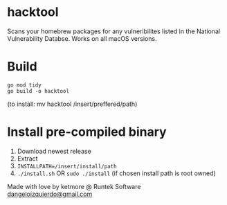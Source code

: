 # hacktool
Scans your homebrew packages for any vulneribilites listed in the National Vulnerability Databse.
Works on all macOS versions.

# Build
```
go mod tidy
go build -o hacktool
```
(to install: mv hacktool /insert/preffered/path)

# Install pre-compiled binary
1. Download newest release
2. Extract
3. ```INSTALLPATH=/insert/install/path```
4. ```./install.sh``` OR ```sudo ./install``` (if chosen install path is root owned)

Made with love by ketmore @ Runtek Software <dangeloizquierdo@gmail.com>
